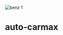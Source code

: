 ![benz 1](https://github.com/Gachure/auto-carmax/assets/152380375/bd02e8c8-bf23-462d-84ee-873b612917d6)

# auto-carmax
